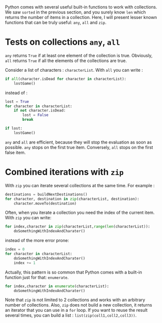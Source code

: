
Python comes with several useful built-in functions to work with collections. We saw `sorted` in the previous section, and you surely know `len` which returns the number of items in a collection. Here, I will present lesser known functions that can be truly useful: `any`, `all` and `zip`.

# Tests on collections `any`, `all`

`any` returns `True` if at least one element of the collection is true. Obviously, `all` returns `True` if all the elements of the collections are true.

Consider a list of characters : `characterList`. With `all` you can write : 

```python
if all(character.isDead for character in characterList):
    lostGame()
```

instead of : 

```python
lost = True
for character in characterList:
    if not character.isDead:
        lost = False
        break

if lost:
    lostGame()
```

`any` and `all` are efficient, because they will stop the evaluation as soon as possible. `any` stops on the first true item. Conversely, `all` stops on the first false item. 

# Combined iterations with `zip`

With `zip` you can iterate several collections at the same time. For example :

```python
destinations = buildNextDestinations()
for character, destination in zip(characterList, destination):
    character.moveTo(destination)
```

Often, when you iterate a collection you need the index of the current item. With `zip` you can write: 

```python
for index,character in zip(characterList,range(len(characterList)):
    doSomethingWithIndexAndCharater()
```

instead of the more error prone:

```python
index = 0
for character in characterList:
    doSomethingWithIndexAndCharater()
    index += 1
```

Actually, this pattern is so common that Python comes with a built-in function just for that: `enumerate`.
```python
for index,character in enumerate(characterList):
    doSomethingWithIndexAndCharater()
```

Note that `zip` is not limited to 2 collections and works with an arbitrary number of collections. Also, `zip` does not build a new collection, it returns an iterator that you can use in a `for` loop. If you want to reuse the result several times, you can build a list : `list(zip(coll1,coll2,coll3))`.  

